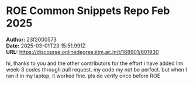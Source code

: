 # ROE Common Snippets Repo Feb 2025

**Author:** 23f2000573  
**Date:** 2025-03-01T23:15:51.991Z  
**URL:** https://discourse.onlinedegree.iitm.ac.in/t/168901/601930

hi, thanks to you and the other contributors for the effort
i have added llm week-3 codes through pull request. my code my not be perfect. but when I ran it in my laptop, it worked fine. pls do verify once before ROE
